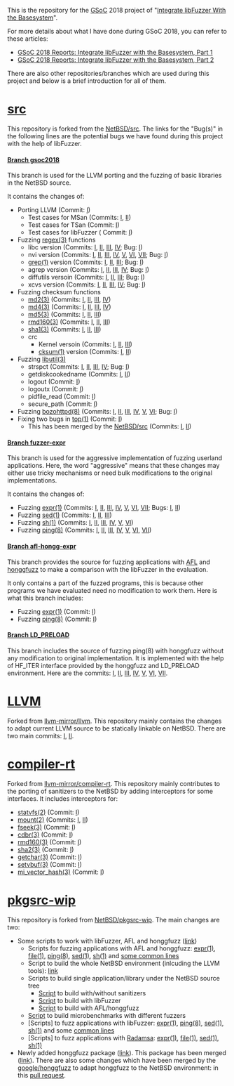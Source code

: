 This is the repository for the [GSoC](https://summerofcode.withgoogle.com/) 2018 project of 
"[Integrate libFuzzer With the Basesystem](https://summerofcode.withgoogle.com/projects/#6417656001855488)".

For more details about what I have done during GSoC 2018, you can refer to these articles:

- [GSoC 2018 Reports: Integrate libFuzzer with the Basesystem, Part 1](http://blog.netbsd.org/tnf/entry/gsoc_2018_reports_integrate_libfuzzer)
- [GSoC 2018 Reports: Integrate libFuzzer with the Basesystem, Part 2](http://blog.netbsd.org/tnf/entry/gsoc_2018_reports_integrate_libfuzzer1)

There are also other repositories/branches which are used during this project and below
is a brief introduction for all of them.


# [src](https://github.com/plusun/src/)
This repository is forked from the [NetBSD/src](https://github.com/NetBSD/src). The links for
the "Bug(s)" in the following lines are the potential bugs we have found during this project
with the help of libFuzzer.

#### [Branch gsoc2018](https://github.com/plusun/src/)
This branch is used for the LLVM porting and the fuzzing of basic libraries in the NetBSD source.

It contains the changes of:
- Porting LLVM (Commit: [I](https://github.com/plusun/src/commit/57ce7ee505381288e2c075f5bc24e454dcaa8774))
  - Test cases for MSan (Commits: [I](https://github.com/plusun/src/commit/78d5dfd33215508af3a8824c7ba1392d6ceacf8a), [II](https://github.com/plusun/src/commit/5d96c8f8e084f006824536bfd0622ee3788bc23c))
  - Test cases for TSan (Commit: [I](https://github.com/plusun/src/commit/5f537712dde1e4eb87b6022e371cd48393a4bb5e))
  - Test cases for libFuzzer ( Commit: [I](https://github.com/plusun/src/commit/ff6d9228c17140919df34c280e32823bcbf7ecf6))
- Fuzzing [regex(3)](http://netbsd.gw.com/cgi-bin/man-cgi?regex+3+NetBSD-current) functions
  - libc version (Commits: [I](https://github.com/plusun/src/commit/0d828a78c982fb2289b86ec619896bfda55c29d7), [II](https://github.com/plusun/src/commit/74bc15fcf31878278cb8f8281a1bbde843e6ae1c), [III](https://github.com/plusun/src/commit/f4653a2a658a7422f4ee4077906dcdb3e0448850), [IV](https://github.com/plusun/src/commit/5bb3dffd418d72ff018782ad0f056f82560bf0fb); Bug: [I](https://github.com/plusun/src/tree/gsoc2018/tests/fuzz/regex/libc/regexec/bug))
  - nvi version (Commits: [I](https://github.com/plusun/src/commit/336cc66b3cae2448d8a984a076d2ee921a946760), [II](https://github.com/plusun/src/commit/4b956b7fc9d8bfe95be7e9c876aa685615e1774c), [III](https://github.com/plusun/src/commit/99b455119b26377273ee2502f2fdd6adf702f6c0), [IV](https://github.com/plusun/src/commit/b49e95e9d3692f40fc3d75ec886fb3ffe7bc09f2), [V](https://github.com/plusun/src/commit/498b45c2c6da90004a78fa91383f09bbab503873), [VI](https://github.com/plusun/src/commit/dfa23d9c2d850998be1e2786527c39986efa514e), [VII](https://github.com/plusun/src/commit/cbf271e1340f301ead4b228c10848fba0e45afbe); Bug: [I](https://github.com/plusun/src/tree/gsoc2018/tests/fuzz/regex/nvi/regcomp/bug))
  - [grep(1)](http://netbsd.gw.com/cgi-bin/man-cgi?grep+1+NetBSD-current) version (Commits: [I](https://github.com/plusun/src/commit/0c239dc46ba2f536c76c3004e1cca3c7d0255ada), [II](https://github.com/plusun/src/commit/3256c321a71765ae23ca3caa1e6bf763de651901), [III](https://github.com/plusun/src/commit/f826dbbca7b610582506ca71ec62f58909f5a0b5); Bug: [I](https://github.com/plusun/src/tree/gsoc2018/tests/fuzz/regex/grep/regcomp/bug))
  - agrep version (Commits: [I](https://github.com/plusun/src/commit/3899801db97939780073ec9089b15d7f7c7ad389), [II](https://github.com/plusun/src/commit/3d6fd232d33c577d5e708d472ecfafa9643b8e1a), [III](https://github.com/plusun/src/commit/e22e4257cd8c4886ce81df54397278c27cc4480c), [IV](https://github.com/plusun/src/commit/9ac1010586bd05122316e41e70171ba295b3b8cf); Bug: [I](https://github.com/plusun/src/tree/gsoc2018/tests/fuzz/regex/agrep/regcomp/bug))
  - diffutils versoin (Commits: [I](https://github.com/plusun/src/commit/890b7da466dd07db729133e382522fc2e2dc74bd), [II](https://github.com/plusun/src/commit/e481c49978c4d346eae9b9d392576f1dc589eab7), [III](https://github.com/plusun/src/commit/c9c18a7670db622d4943520aee9ab5bcf4e81df2); Bug: [I](https://github.com/plusun/src/tree/gsoc2018/tests/fuzz/regex/diffutils/regcomp/bug))
  - xcvs version (Commits: [I](https://github.com/plusun/src/commit/331f44467b22f526adc5301ef66cbae97170a835), [II](https://github.com/plusun/src/commit/b3a3f41ee8d9a330fc16eda304c03f20d8e170ab), [III](https://github.com/plusun/src/commit/cf8bb22313d14bed6d33f795bf0e0c8e49c7b3c4), [IV](https://github.com/plusun/src/commit/6817666411ff0286415e4035c5c2ce09298f8a0d); Bug: [I](https://github.com/plusun/src/tree/gsoc2018/tests/fuzz/regex/xcvs/regcomp/bug))
- Fuzzing checksum functions
  - [md2(3)](http://netbsd.gw.com/cgi-bin/man-cgi?md2+3+NetBSD-current) (Commits: [I](https://github.com/plusun/src/commit/f98643efbf1a475a960607437cffaaf939f57148), [II](https://github.com/plusun/src/commit/487f7fbe9652b0b26a384a2421cae3dc545bef08), [III](https://github.com/plusun/src/commit/064728ed5889ec7188d6393066b9906faa8c604e), [IV](https://github.com/plusun/src/commit/a5dfb400ef57f878cdd618499648745b60a1a998))
  - [md4(3)](http://netbsd.gw.com/cgi-bin/man-cgi?md4+3+NetBSD-current) (Commits: [I](https://github.com/plusun/src/commit/9617b488df058c8a82fd2b1e32e188c7674b0e96), [II](https://github.com/plusun/src/commit/af63ca067a85ea8aec158121971f6fb5f6c6633e), [III](https://github.com/plusun/src/commit/bb2ad52244abf7035d2137eca29e8b222f9164c7), [IV](https://github.com/plusun/src/commit/fb3ea9960e762cb5ebdfcae784456ee81bb25980))
  - [md5(3)](http://netbsd.gw.com/cgi-bin/man-cgi?md5+3+NetBSD-current) (Commits: [I](https://github.com/plusun/src/commit/b1c448ccd690b81cb39b699443fd70796545e6f4), [II](https://github.com/plusun/src/commit/49f4eecb96b52f23c00b32a770eb06450edb438f), [III](https://github.com/plusun/src/commit/382ffc6c1d83c4ee48a60316e907dfff9efa57d8))
  - [rmd160(3)](http://netbsd.gw.com/cgi-bin/man-cgi?rmd160+3+NetBSD-current) (Commits: [I](https://github.com/plusun/src/commit/150bc7d0a246c01fafe6dda6d619b3a37bb764d6), [II](https://github.com/plusun/src/commit/5e5cf9a836a2a1281a8a84633b5b20d63d6484ae), [III](https://github.com/plusun/src/commit/55445f63232410d86b3d3fe1fd21d1ded6afe603))
  - [sha1(3)](http://netbsd.gw.com/cgi-bin/man-cgi?sha1+3+NetBSD-7.0) (Commits: [I](https://github.com/plusun/src/commit/ed13aee7f4c0e29971c4ab81772598c20cf70323), [II](https://github.com/plusun/src/commit/95f43f96cf0e8468e4fcec77da0861b6ff5dc0f6), [III](https://github.com/plusun/src/commit/da7b6c2befb84949284484309f53c52336a2d3bf))
  - crc
    - Kernel versoin (Commits: [I](https://github.com/plusun/src/commit/c7895218545c6c9c8f75dbb68b5bfb8969bc1026), [II](https://github.com/plusun/src/commit/04ebf91ddb2fc1de6cf93552d557b27495a6c24b), [III](https://github.com/plusun/src/commit/2cdabfc8bf16fcf7ae44e55f1d98fb48a91e1e62))
    - [cksum(1)](http://netbsd.gw.com/cgi-bin/man-cgi?cksum+1+NetBSD-current) version (Commits: [I](https://github.com/plusun/src/commit/4e58562badf5372da6cd0edc599282ee2b0929be), [II](https://github.com/plusun/src/commit/26a0a2972d5b5c8668c0115d0e81477d622bcceb))
- Fuzzing [libutil(3)](http://netbsd.gw.com/cgi-bin/man-cgi?libutil+3+NetBSD-current)
  - strspct (Commits: [I](https://github.com/plusun/src/commit/67d5e6f8b1d664615291a130f1d4c0af2f3f3247), [II](https://github.com/plusun/src/commit/169d088bc2ade00132e043f138b5112abcecdc40), [III](https://github.com/plusun/src/commit/5ef008a0ec55ccfc62e7c8264f673d6591a2abd1), [IV](https://github.com/plusun/src/commit/37e30c19869c83af99cf1a82d10242d3df0155a2); Bug: [I](https://github.com/plusun/src/tree/gsoc2018/tests/fuzz/libutil/strspct/bug))
  - getdiskcookedname (Commits: [I](https://github.com/plusun/src/commit/99fa066bf1c7fa40efccfc4e4a555a98c4e01328), [II](https://github.com/plusun/src/commit/19fee4bb64cb70f791df30ba798e0888aec1f24d))
  - logout (Commit: [I](https://github.com/plusun/src/commit/de460602fa09b0a0247fc42914b87a0cae15ecfa))
  - logoutx (Commit: [I](https://github.com/plusun/src/commit/92d97487b8ae3270fbcd8edfd2597e30ebb43f66))
  - pidfile_read (Commit: [I](https://github.com/plusun/src/commit/83a8d6fd2e080612634ebc362f6b228b8785068e))
  - secure_path (Commit: [I](https://github.com/plusun/src/commit/a976a33e0593b1bde3ade93a37bbc0c4fc91630d))
- Fuzzing [bozohttpd(8)](http://netbsd.gw.com/cgi-bin/man-cgi?bozohttpd+8+NetBSD-7.0) (Commits: [I](https://github.com/plusun/src/commit/192d68491d36660e73816e0df4adf9a907821667), [II](https://github.com/plusun/src/commit/312c8ee93bf2ed244ae915ed3fc42f65e9d8416b), [III](https://github.com/plusun/src/commit/a678877b72a8a9534b898eff909355a0068c4733), [IV](https://github.com/plusun/src/commit/538944520ea439d8830a3651ea68eacf601acdb6), [V](https://github.com/plusun/src/commit/2d883e060ea38f20bf59a95d65f7f7ca600ea0f0), [VI](https://github.com/plusun/src/commit/492f1d7621bfc190885a361c0e75d92c225d9e23); Bug: [I](https://github.com/plusun/src/tree/gsoc2018/tests/fuzz/bozohttpd/bozohttpd/bug))
- Fixing two bugs in [top(1)](http://netbsd.gw.com/cgi-bin/man-cgi?top+1.i386+NetBSD-7.1.2) (Commit: [I](https://github.com/plusun/src/commit/161607510d44ee407010783a02fd6a4a4e790e04))
  - This has been merged by the [NetBSD/src]() (Commits: [I](https://github.com/NetBSD/src/commit/0127224588b2392894a1860e3e4473b4d09737d9), [II](https://github.com/NetBSD/src/commit/773e262b99a13372328c120d05da59d810b38b35))

#### [Branch fuzzer-expr](https://github.com/plusun/src/tree/fuzzer-expr)
This branch is used for the aggressive implementation of fuzzing userland applications.
Here, the word "aggressive" means that these changes may either use tricky mechanisms
or need bulk modifications to the original implementations.

It contains the changes of:
- Fuzzing [expr(1)](http://netbsd.gw.com/cgi-bin/man-cgi?expr+1+NetBSD-current) (Commits: [I](https://github.com/plusun/src/commit/237d95ea82656f8d7a8a1e1ac3cea81f06505a5c), [II](https://github.com/plusun/src/commit/236316e980e653912d2bd3ea117b4db8ab473e09), [III](https://github.com/plusun/src/commit/5b6a912ba0adbffc40f2b382e98143ad17547a6b), [IV](https://github.com/plusun/src/commit/13025204c5d8117a9debae25507c00ed91798413), [V](https://github.com/plusun/src/commit/0de68641bd5453e615ed078731d820cadbcfbf4f), [VI](https://github.com/plusun/src/commit/cac87439bd786616765a3cbfe3157d3afc087a6c), [VII](https://github.com/plusun/src/commit/f97b43befa920b7ff517fedccf7f1564f7eb8937); Bugs: [I](https://github.com/plusun/src/commit/0978ffd444b1eee130469ba0757fc9c5eea20f11), [II](https://github.com/plusun/src/commit/2015b1736b8696f230cf3bd6d358627fb136caa1))
- Fuzzing [sed(1)](http://netbsd.gw.com/cgi-bin/man-cgi?sed++NetBSD-current) (Commits: [I](https://github.com/plusun/src/commit/7ffe9f0913bd5df467c3954e465b113baeec0478), [II](https://github.com/plusun/src/commit/7f7a5fe1ce8878c16038501a4f56d8034ee1b0f1), [III](https://github.com/plusun/src/commit/5813323167821b994472ed99452b5a941143c6b8))
- Fuzzing [sh(1)](http://netbsd.gw.com/cgi-bin/man-cgi/man?sh++NetBSD-5.0) (Commits: [I](https://github.com/plusun/src/commit/330d96ab65ab89588fc5b77a1e80c1dc56332630), [II](https://github.com/plusun/src/commit/3fe4285b1f502f03c8360bbb73c07176148f3980), [III](https://github.com/plusun/src/commit/61a2c9e582bb1e53e8f3948f42c44c5d015742a9), [IV](https://github.com/plusun/src/commit/2bf88393158ed18e7752eb32aadacccc1544d0c4), [V](https://github.com/plusun/src/commit/e522c4734ed3a3729017c933947ad57295c234e9), [VI](https://github.com/plusun/src/commit/9e8975e5b346f40dc34f3ef5a383e9e9a60275b6))
- Fuzzing [ping(8)](http://netbsd.gw.com/cgi-bin/man-cgi?ping+8+NetBSD-6.0+i386) (Commits: [I](https://github.com/plusun/src/commit/e1c3961309aee28627a8ad584f5d0de1b8594e62), [II](https://github.com/plusun/src/commit/2899dff446e040046b0b096ad733c806824aafb2), [III](https://github.com/plusun/src/commit/8bd62773df09a7cdd987cd0082ac8a940514e90c), [IV](https://github.com/plusun/src/commit/726e4f31a301e037163d2b9e05e54dd9bbd01dda), [V](https://github.com/plusun/src/commit/0652e35542ba8b7bdd3a1ce1252e6726a4eadd88), [VI](https://github.com/plusun/src/commit/f9c75acc55f053f3986c5f5d647e04eb0222a459), [VII](https://github.com/plusun/src/commit/ff93df23a0383502d7e8af8d9289d52569b9999b))

#### [Branch afl-hongg-expr](https://github.com/plusun/src/tree/afl-hongg-expr)
This branch provides the source for fuzzing applications with [AFL](http://lcamtuf.coredump.cx/afl/) and
[honggfuzz](https://github.com/google/honggfuzz) to make a comparison with the libFuzzer in the evaluation.

It only contains a part of the fuzzed programs, this is because other programs we have evaluated need no
modification to work them. Here is what this branch includes:
- Fuzzing [expr(1)](http://netbsd.gw.com/cgi-bin/man-cgi?expr+1+NetBSD-current) (Commit: [I](https://github.com/plusun/src/commit/14bd975209149352f8aea4ace6be70a18541afb8))
- Fuzzing [ping(8)](netbsd.gw.com/cgi-bin/man-cgi?ping+8+NetBSD-6.0+i386) (Commit: [I](https://github.com/plusun/src/commit/7adf30b6d2ec13449c1327468e44974162258b4f))

#### [Branch LD_PRELOAD](https://github.com/plusun/src/tree/LD_PRELOAD)
This branch includes the source of fuzzing ping(8) with honggfuzz without any modification to original
implementation. It is implemented with the help of HF_ITER interface provided by the honggfuzz and
LD_PRELOAD environment. Here are the commits: [I](https://github.com/plusun/src/commit/4c5e2d86a6d4453eefc264d5f55374973e5425a3), [II](https://github.com/plusun/src/commit/e1920ca6c6250bbc632446187ea5cc98a7c2c423), [III](https://github.com/plusun/src/commit/5c11886077794985eddf4531a08f340ee97b96c1), [IV](https://github.com/plusun/src/commit/eeca866c9cffd34f971ba6a0a3aee94e032b9518), [V](https://github.com/plusun/src/commit/60c885dd6cb59e77bd12602f8b5295f7e7d86599), [VI](https://github.com/plusun/src/commit/50c871c61c4ec84bcb7b72bf41ef5dd8783fc0ba), [VII](https://github.com/plusun/src/commit/5b673a763c36e008bb31beac9abb6b027931f47f).


# [LLVM](https://github.com/plusun/llvm)
Forked from [llvm-mirror/llvm](https://github.com/llvm-mirror/llvm). This repository mainly contains
the changes to adapt current LLVM source to be statically linkable on NetBSD. There are two main commits:
[I](https://github.com/plusun/llvm/commit/50276909bce4d0d89fbeaa40860de61b46f72af0),
[II](https://github.com/plusun/llvm/commit/d05b8fcfad739d116227e198be88baa5f8699383).


# [compiler-rt](https://github.com/plusun/compiler-rt)
Forked from [llvm-mirror/compiler-rt](https://github.com/llvm-mirror/compiler-rt). This repository mainly
contributes to the porting of sanitizers to the NetBSD by adding interceptors for some interfaces. It includes
interceptors for:
- [statvfs(2)](http://netbsd.gw.com/cgi-bin/man-cgi?statvfs+2+NetBSD-current) (Commit: [I](https://github.com/plusun/compiler-rt/commit/4de2507cd566b437c8421eab95b87034828e3d25))
- [mount(2)](http://netbsd.gw.com/cgi-bin/man-cgi?mount+2+NetBSD-current) (Commits: [I](https://github.com/plusun/compiler-rt/commit/76d0859d5e67d8b17ec259654b996921e99323e5), [II](https://github.com/plusun/compiler-rt/commit/488332eb9e433dcdcc4a35e6795a5bb2f5e54169))
- [fseek(3)](http://netbsd.gw.com/cgi-bin/man-cgi?fseek+3+NetBSD-7.0) (Commit: [I](https://github.com/plusun/compiler-rt/commit/6d466c20aaf4e8e1894daacb7d3dd9ce88b6086f))
- [cdbr(3)](http://netbsd.gw.com/cgi-bin/man-cgi?cdbr+3+NetBSD-current) (Commit: [I](https://github.com/plusun/compiler-rt/commit/08bca30852bbd09d49b7cb32f903885b76ca9d16))
- [rmd160(3)](http://netbsd.gw.com/cgi-bin/man-cgi?rmd160+3+NetBSD-6.0) (Commit: [I](https://github.com/plusun/compiler-rt/commit/d095434de3babb5aae4ec16e1ac0bae815e7f5f7))
- [sha2(3)](http://netbsd.gw.com/cgi-bin/man-cgi?sha2+3+NetBSD-7.0) (Commit: [I](https://github.com/plusun/compiler-rt/commit/c8f480dcdae15736ad04c0f4b4aad1d702f157ae))
- [getchar(3)](http://netbsd.gw.com/cgi-bin/man-cgi?getchar+3+NetBSD-current) (Commit: [I](https://github.com/plusun/compiler-rt/commit/b33125fe5df40556082eaba922c8b2c1e78df233))
- [setvbuf(3)](http://netbsd.gw.com/cgi-bin/man-cgi?setvbuf+3+NetBSD-current) (Commit: [I](https://github.com/plusun/compiler-rt/commit/32fedd0bbc5f626018b3ca1b347ad4a1ab29289b))
- [mi_vector_hash(3)](http://netbsd.gw.com/cgi-bin/man-cgi?mi_vector_hash+3+NetBSD-6.0) (Commit: [I](https://github.com/plusun/compiler-rt/commit/38c8ba25ba93312b2e16e6871cfa28f69a58f7a1))


# [pkgsrc-wip](https://github.com/plusun/pkgsrc-wip)
This repository is forked from [NetBSD/pkgsrc-wip](https://github.com/NetBSD/pkgsrc-wip). The main
changes are two:
- Some scripts to work with libFuzzer, AFL and honggfuzz ([link](https://github.com/plusun/pkgsrc-wip/tree/gsoc2018/compiler-rt-netbsd))
  - Scripts for fuzzing applications with AFL and honggfuzz: [expr(1)](https://github.com/plusun/pkgsrc-wip/blob/gsoc2018/compiler-rt-netbsd/afl-hongg-fuzz-expr.sh), [file(1)](https://github.com/plusun/pkgsrc-wip/blob/gsoc2018/compiler-rt-netbsd/afl-hongg-fuzz-file.sh), [ping(8)](https://github.com/plusun/pkgsrc-wip/blob/gsoc2018/compiler-rt-netbsd/afl-hongg-fuzz-ping.sh), [sed(1)](https://github.com/plusun/pkgsrc-wip/blob/gsoc2018/compiler-rt-netbsd/afl-hongg-fuzz-sed.sh), [sh(1)](https://github.com/plusun/pkgsrc-wip/blob/gsoc2018/compiler-rt-netbsd/afl-hongg-fuzz-sh.sh) and [some common lines](https://github.com/plusun/pkgsrc-wip/blob/gsoc2018/compiler-rt-netbsd/afl-honggfuzz-header.sh)
  - Script to build the whole NetBSD environment (inlcuding the LLVM tools): [link](https://github.com/plusun/pkgsrc-wip/blob/gsoc2018/compiler-rt-netbsd/build-all.sh)
  - Scripts to build single application/library under the NetBSD source tree
    - [Script](https://github.com/plusun/pkgsrc-wip/blob/gsoc2018/compiler-rt-netbsd/build-one.sh) to build with/without sanitizers
    - [Script](https://github.com/plusun/pkgsrc-wip/blob/gsoc2018/compiler-rt-netbsd/build-one-fuzzer.sh) to build with libFuzzer
    - [Script](https://github.com/plusun/pkgsrc-wip/blob/gsoc2018/compiler-rt-netbsd/build-one-afl-honggfuzz.sh) to build with AFL/honggfuzz
  - [Script](https://github.com/plusun/pkgsrc-wip/blob/gsoc2018/compiler-rt-netbsd/fuzz-microbenchmark.sh) to build microbenchmarks with different fuzzers
  - [Scripts] to fuzz applications with libFuzzer: [expr(1)](https://github.com/plusun/pkgsrc-wip/blob/gsoc2018/compiler-rt-netbsd/fuzz_expr.sh), [ping(8)](https://github.com/plusun/pkgsrc-wip/blob/gsoc2018/compiler-rt-netbsd/fuzz_ping.sh), [sed(1)](https://github.com/plusun/pkgsrc-wip/blob/gsoc2018/compiler-rt-netbsd/fuzz_sed.sh), [sh(1)](https://github.com/plusun/pkgsrc-wip/blob/gsoc2018/compiler-rt-netbsd/fuzz_sh.sh) and some [common lines](https://github.com/plusun/pkgsrc-wip/blob/gsoc2018/compiler-rt-netbsd/fuzzer_header.sh)
  - [Scripts] to fuzz applications with [Radamsa](https://github.com/aoh/radamsa): [expr(1)](https://github.com/plusun/pkgsrc-wip/blob/gsoc2018/compiler-rt-netbsd/radamsa-fuzz-expr.sh), [file(1)](https://github.com/plusun/pkgsrc-wip/blob/gsoc2018/compiler-rt-netbsd/radamsa-fuzz-file.sh), [sed(1)](https://github.com/plusun/pkgsrc-wip/blob/gsoc2018/compiler-rt-netbsd/radamsa-fuzz-sed.sh), [sh(1)](https://github.com/plusun/pkgsrc-wip/blob/gsoc2018/compiler-rt-netbsd/radamsa-fuzz-sh.sh)
- Newly added honggfuzz package ([link](https://github.com/plusun/pkgsrc-wip/tree/gsoc2018/honggfuzz)). This package has been merged ([link](https://github.com/NetBSD/pkgsrc-wip/tree/master/honggfuzz)). There are also some changes which have been merged by the [google/honggfuzz](https://github.com/google/honggfuzz) to adapt honggfuzz to the NetBSD environment: in this [pull request](https://github.com/google/honggfuzz/pull/212).
